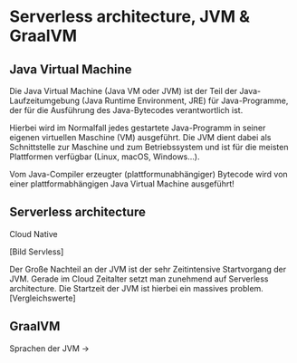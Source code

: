 # Serverless architecture, JVM & GraalVM

## Java Virtual Machine

Die Java Virtual Machine (Java VM oder JVM) ist der Teil der Java-Laufzeitumgebung 
(Java Runtime Environment, JRE) für Java-Programme, der für die Ausführung des Java-Bytecodes verantwortlich ist.

Hierbei wird im Normalfall jedes gestartete Java-Programm in seiner eigenen virtuellen Maschine (VM) ausgeführt.
Die JVM dient dabei als Schnittstelle zur Maschine und zum Betriebssystem und ist für die 
meisten Plattformen verfügbar (Linux, macOS, Windows...).

Vom Java-Compiler erzeugter (plattformunabhängiger) Bytecode wird von einer plattformabhängigen Java Virtual Machine ausgeführt!

## Serverless architecture

Cloud Native

[Bild Servless]


Der Große Nachteil an der JVM ist der sehr Zeitintensive Startvorgang der JVM. 
Gerade im Cloud Zeitalter setzt man zunehmend auf Serverless architecture. Die Startzeit der JVM ist hierbei ein massives problem.
[Vergleichswerte]



## GraalVM

Sprachen der JVM -> 